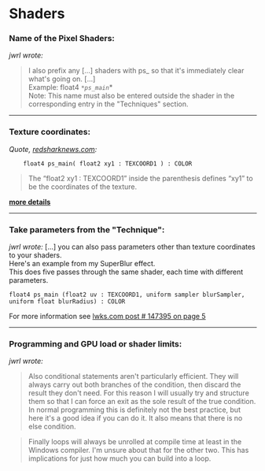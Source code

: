 # Shaders


### Name of the Pixel Shaders:  

*jwrl wrote:*  
>I also prefix any [...] shaders with ps_ so that it's immediately clear what's going on. [...]  
Example: float4 *`*ps_main`**  
Note: This name must also be entered outside the shader in the corresponding entry in the "Techniques" section.  

---

### Texture coordinates:
*Quote, [redsharknews.com](https://www.redsharknews.com/technology/item/221-how-to-write-video-effects-for-lightworks):*  
``` Code
    float4 ps_main( float2 xy1 : TEXCOORD1 ) : COLOR
``` 
>The “float2 xy1 : TEXCOORD1” inside the parenthesis defines “xy1” to be the coordinates of the texture.   

**[more details](TEXCOORD.md)**  

---

### Take parameters from the "Technique":

*jwrl wrote:*
[...] you can also pass parameters other than texture coordinates to your shaders.  
Here's an example from my SuperBlur effect.  
This does five passes through the same shader, each time with different parameters.  
``` Code
float4 ps_main (float2 uv : TEXCOORD1, uniform sampler blurSampler, uniform float blurRadius) : COLOR
```
For more information see [lwks.com post # 147395 on page 5](https://www.lwks.com/index.php?option=com_kunena&func=view&catid=7&id=143678&limit=15&limitstart=60&Itemid=81#147395)

--- 

### Programming and GPU load or shader limits:


*jwrl wrote:*
> Also conditional statements aren't particularly efficient. 
>They will always carry out both branches of the condition, then discard the result they don't need. 
>For this reason I will usually try and structure them so that I can force an exit as the sole result of the true condition. 
>In normal programming this is definitely not the best practice, but here it's a good idea if you can do it. 
>It also means that there is no else condition.  

 >Finally loops will always be unrolled at compile time at least in the Windows compiler. 
 >I'm unsure about that for the other two. This has implications for just how much you can build into a loop.



